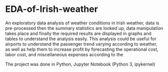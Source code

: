 # EDA-of-Irish-weather

An exploratory data analysis of weather conditions in Irish weather, data is pre-processed then the summary statistics are looked up, data manipulation takes place and finally the required results are displayed in graphs and tables to understand the analysis easily. 
This analysis could be useful for airports to understand the passenger trend varying according to weather, as well as help them to increase profit by forecasting the operational cost, labor cost, and miscellaneous expenses according to the 

The project was done in Python, Jupyter Notebook (Python 3, ipykernel)
